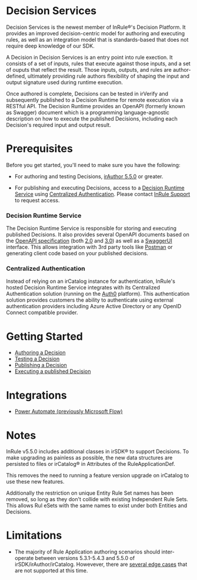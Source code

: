Decision Services
====

Decision Services is the newest member of InRule®'s Decision Platform. It provides an improved decision-centric model for authoring and executing rules, as well as an integration model that is standards-based that does not require deep knowledge of our SDK.

A Decision in Decision Services is an entry point into rule exection. It consists of a set of inputs, rules that execute against those inputs, and a set of ouputs that reflect the result. Those inputs, outputs, and rules are author-defined, ultimately providing rule authors flexibility of shaping the input and output signature used during runtime execution.

Once authored is complete, Decisions can be tested in irVerify and subsequently published to a Decision Runtime for remote execution via a RESTful API. The Decision Runtime provides an OpenAPI (formerly known as Swagger) document which is a programming language-agnostic description on how to execute the published Decisions, including each Decision's required input and output result.

# Prerequisites

Before you get started, you'll need to make sure you have the following:

* For authoring and testing Decisions, [irAuthor 5.5.0](https://support.inrule.com/downloads.aspx) or greater.

* For publishing and executing Decisions, access to a [Decision Runtime Service](#decision-runtime-service) using [Centralized Authentication](#centralized-authentication). Please contact [InRule Support](mailto:support@inrule.com) to request access.

### Decision Runtime Service

The Decision Runtime Service is responsible for storing and executing published Decisions. It also provides several OpenAPI documents based on the [OpenAPI specification](https://www.openapis.org/) (both [2.0](https://github.com/OAI/OpenAPI-Specification/blob/master/versions/2.0.md) and [3.0](https://github.com/OAI/OpenAPI-Specification/blob/master/versions/3.0.2.md)) as well as a [SwaggerUI](https://swagger.io/tools/swagger-ui/) interface. This allows integration with 3rd party tools like [Postman](https://www.getpostman.com/) or generating client code based on your published decisions.

### Centralized Authentication

Instead of relying on an irCatalog instance for authentication, InRule's hosted Decision Runtime Service integrates with its Centralized Authentication solution (running on the [Auth0](https://auth0.com/) platform). This authentication solution provides customers the ability to authenticate using external authentication providers including Azure Active Directory or any OpenID Connect compatible provider. 

# Getting Started

- [Authoring a Decision](author-decision.md)
- [Testing a Decision](test-decison.md)
- [Publishing a Decision](publish-decision.md)
- [Executing a published Decision](execute-decision.md)

# Integrations

- [Power Automate (previously Microsoft Flow)](integrations/power-automate.md)

# Notes

InRule v5.5.0 includes additional classes in irSDK® to support Decisions. To make upgrading as painless as possible, the new data structures are persisted to files or irCatalog® in Attributes of the RuleApplicationDef.

This removes the need to running a feature version upgrade on irCatalog to use these new features.

Additionally the restriction on unique Entity Rule Set names has been removed, so long as they don't collide with existing Independent Rule Sets. This allows Rul eSets with the same names to exist under both Entities and Decisions.

# Limitations

* The majority of Rule Application authoring scenarios should inter-operate between versions 5.3.1-5.4.3 and 5.5.0 of irSDK/irAuthor/irCatalog. Howevever, there are [several edge cases](known-issues.md#mix-version-use-of-irsdkirauthorircatalog) that are not supported at this time.
